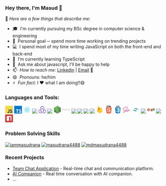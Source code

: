 ### Hey there, I'm Masud 👋

📌 _Here are a few things that describe me:_

- 🎓 &nbsp;I'm currently pursuing my BSc degree in computer science & engineering
- 🔭 &nbsp;Personal goal ─ spend more time working on trending projects
- 💻 &nbsp;I spend most of my time writing JavaScript on both the front-end and back-end
- 🌱 &nbsp;I’m currently learning TypeScript
- 💬 &nbsp;Ask me about javascript, I'll be happy to help
- 📫 &nbsp;_How to reach me:_ [Linkedin](https://www.linkedin.com/in/masud-rana-in/) | [Email](mailto:masudrana4488@gmail.com) 🚀
- 😄 &nbsp;_Pronouns:_ he/him
- ⚡ &nbsp;_Fun fact:_ I ❤️ what I am doing!!😄

### Languages and Tools:

<code><img height="25" src="https://raw.githubusercontent.com/github/explore/80688e429a7d4ef2fca1e82350fe8e3517d3494d/topics/javascript/javascript.png"></code>
<code><img height="25" src="https://raw.githubusercontent.com/github/explore/80688e429a7d4ef2fca1e82350fe8e3517d3494d/topics/typescript/typescript.png"></code>
<code><img height="25" src="https://raw.githubusercontent.com/github/explore/80688e429a7d4ef2fca1e82350fe8e3517d3494d/topics/react/react.png"></code>
<code><img height="25" src="https://www.drupal.org/files/project-images/nextjs-icon-dark-background.png"></code>
<code><img height="25" src="https://raw.githubusercontent.com/github/explore/5c058a388828bb5fde0bcafd4bc867b5bb3f26f3/topics/redux/redux.png"></code>
<code><img height="25" src="https://ih1.redbubble.net/image.4854929665.2233/st,small,507x507-pad,600x600,f8f8f8.u1.jpg"></code>
<code><img height="25" src="https://raw.githubusercontent.com/github/explore/80688e429a7d4ef2fca1e82350fe8e3517d3494d/topics/nodejs/nodejs.png"></code>
<code><img height="25" src="https://raw.githubusercontent.com/github/explore/cb39e2385dfcec8a661d01bfacff6b1e33bbaa9d/topics/express/express.png"></code>
<code><img height="25" src="https://seeklogo.com/images/M/mongodb-logo-D13D67C930-seeklogo.com.png"></code>
<code><img height="25" src="https://e7.pngegg.com/pngimages/747/798/png-clipart-mysql-logo-mysql-database-web-development-computer-software-dolphin-marine-mammal-animals-thumbnail.png"></code>
<code><img height="25" src="https://w7.pngwing.com/pngs/28/245/png-transparent-postman-hd-logo-thumbnail.png"></code>
<code><img height="25" src="https://yt3.googleusercontent.com/1oQc-j55vr_tnNhIWvSTxSPeV9cPpZyC3IoTr4zl6oUvEK50z9PjtfvKfyL8qC-sNbcQQmYg=s900-c-k-c0x00ffffff-no-rj"></code>
<code><img height="25" src="https://raw.githubusercontent.com/github/explore/80688e429a7d4ef2fca1e82350fe8e3517d3494d/topics/firebase/firebase.png"></code>
<code><img height="25" src="https://raw.githubusercontent.com/github/explore/80688e429a7d4ef2fca1e82350fe8e3517d3494d/topics/html/html.png"></code>
<code><img height="25" src="https://raw.githubusercontent.com/github/explore/80688e429a7d4ef2fca1e82350fe8e3517d3494d/topics/css/css.png"></code>
<code><img height="25" src="https://raw.githubusercontent.com/github/explore/80688e429a7d4ef2fca1e82350fe8e3517d3494d/topics/sass/sass.png"></code>
<code><img height="25" src="https://raw.githubusercontent.com/github/explore/80688e429a7d4ef2fca1e82350fe8e3517d3494d/topics/tailwind/tailwind.png"></code>
<code><img height="25" src="https://www.styled-components.com/atom.png"></code>
<code><img height="25" src="https://raw.githubusercontent.com/github/explore/80688e429a7d4ef2fca1e82350fe8e3517d3494d/topics/git/git.png"></code>
<code><img height="25" src="https://w7.pngwing.com/pngs/54/524/png-transparent-figma-app-logo-tech-companies-thumbnail.png"></code>
<code><img height="25" src="https://raw.githubusercontent.com/github/explore/80688e429a7d4ef2fca1e82350fe8e3517d3494d/topics/npm/npm.png"></code>
<br />

### Problem Solving Skills

<p align="left">
<a href="https://codeforces.com/profile/iammasudrana" target="blank"><img height="20"  align="center" src="https://raw.githubusercontent.com/rahuldkjain/github-profile-readme-generator/master/src/images/icons/Social/codeforces.svg" alt="iammasudrana"  width="40" /></a>
<a href="https://www.leetcode.com/masudrana4488" target="blank"><img height="20"  align="center" src="https://raw.githubusercontent.com/rahuldkjain/github-profile-readme-generator/master/src/images/icons/Social/leet-code.svg" alt="masudrana4488"  width="40" /></a>
<a href="https://auth.geeksforgeeks.org/user/mdmasudrana4488" target="blank"><img height="15"  align="center" src="https://raw.githubusercontent.com/rahuldkjain/github-profile-readme-generator/master/src/images/icons/Social/geeks-for-geeks.svg" alt="mdmasudrana4488" height="30" width="40" /></a>
</p>

### Recent Projects

- [Team Chat Application](https://github.com/masud-rana44/discord-clone) - Real-time chat and communication platform.
- [AI Companion](https://github.com/masud-rana44/ai-companion) - Real time conversation with AI companion.
- ...
